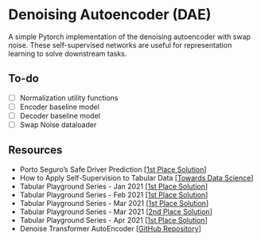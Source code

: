 # Denoising Autoencoder (DAE)
A simple Pytorch implementation of the denoising autoencoder with swap noise. These self-supervised networks are useful for representation learning to solve downstream tasks.

## To-do
- [ ] Normalization utility functions
- [ ] Encoder baseline model
- [ ] Decoder baseline model
- [ ] Swap Noise dataloader

## Resources
* Porto Seguro’s Safe Driver Prediction [[1st Place Solution](https://www.kaggle.com/c/porto-seguro-safe-driver-prediction/discussion/44629)]
* How to Apply Self-Supervision to Tabular Data [[Towards Data Science](https://towardsdatascience.com/how-to-apply-self-supervision-to-tabular-data-introducing-dfencoder-eec21c4afaef)]
* Tabular Playground Series - Jan 2021 [[1st Place Solution](https://www.kaggle.com/c/tabular-playground-series-jan-2021/discussion/216037)]
* Tabular Playground Series - Feb 2021 [[1st Place Solution](https://www.kaggle.com/c/tabular-playground-series-feb-2021/discussion/222745)]
* Tabular Playground Series - Mar 2021 [[1st Place Solution](https://www.kaggle.com/c/tabular-playground-series-feb-2021/discussion/222745)]
* Tabular Playground Series - Mar 2021 [[2nd Place Solution](https://www.kaggle.com/c/tabular-playground-series-mar-2021/discussion/229868)]
* Tabular Playground Series - Apr 2021 [[1st Place Solution](https://www.kaggle.com/c/tabular-playground-series-apr-2021/discussion/235739)]
* Denoise Transformer AutoEncoder [[GitHub Repository](https://github.com/ryancheunggit/Denoise-Transformer-AutoEncoder)]
